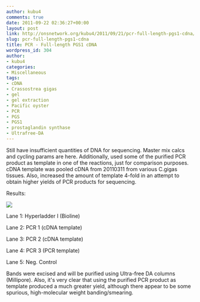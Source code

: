 ```yaml
---
author: kubu4
comments: true
date: 2011-09-22 02:36:27+00:00
layout: post
link: http://onsnetwork.org/kubu4/2011/09/21/pcr-full-length-pgs1-cdna/
slug: pcr-full-length-pgs1-cdna
title: PCR - Full-length PGS1 cDNA
wordpress_id: 304
author:
- kubu4
categories:
- Miscellaneous
tags:
- cDNA
- Crassostrea gigas
- gel
- gel extraction
- Pacific oyster
- PCR
- PGS
- PGS1
- prostaglandin synthase
- Ultrafree-DA
---
```


Still have insufficient quantities of DNA for sequencing. Master mix calcs and cycling params are here. Additionally, used some of the purified PCR product as template in one of the reactions, just for comparison purposes. cDNA template was pooled cDNA from 20110311 from various C.gigas tissues. Also, increased the amount of template 4-fold in an attempt to obtain higher yields of PCR products for sequencing.

Results:

![](http://eagle.fish.washington.edu/Arabidopsis/20110922-01.JPG)

Lane 1: Hyperladder I (Bioline)

Lane 2: PCR 1 (cDNA template)

Lane 3: PCR 2 (cDNA template)

Lane 4: PCR 3 (PCR template)

Lane 5: Neg. Control

Bands were excised and will be purified using Ultra-free DA columns (Millipore). Also, it's very clear that using the purified PCR product as template produced a much greater yield, although there appear to be some spurious, high-molecular weight banding/smearing.
